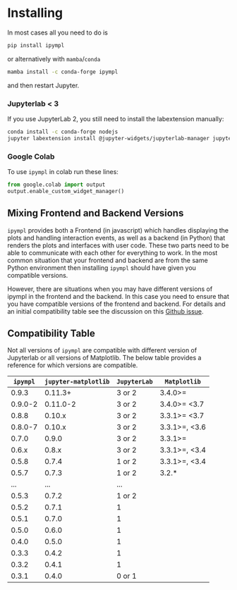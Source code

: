 # Installing

In most cases all you need to do is
```bash
pip install ipympl
```
or alternatively with `mamba`/`conda`

```bash
mamba install -c conda-forge ipympl
```

and then restart Jupyter.


### Jupyterlab < 3
If you use JupyterLab 2, you still need to install the labextension manually:

```bash
conda install -c conda-forge nodejs
jupyter labextension install @jupyter-widgets/jupyterlab-manager jupyter-matplotlib
```


<!--
## Sagemath CoCalc
TODO
-->

### Google Colab

To use `ipympl` in colab run these lines:

```python
from google.colab import output
output.enable_custom_widget_manager()
```

## Mixing Frontend and Backend Versions

`ipympl` provides both a Frontend (in javascript) which handles displaying the plots and handling interaction events, as well as a backend (in Python) that renders the plots and interfaces with user code. These two parts need to be able to communicate with each other for everything to work. In the most common situation that your frontend and backend are from the same Python environment then installing `ipympl` should have given you compatible versions.

However, there are situations when you may have different versions of ipympl in the frontend and the backend. In this case you need to ensure that you have compatible versions of the frontend and backend. For details and an initial compatibility table see the discussion on this [Github issue](https://github.com/matplotlib/ipympl/issues/416).


## Compatibility Table

Not all versions of `ipympl` are compatible with different version of Jupyterlab or all versions of Matplotlib. The below table provides a reference for which versions are compatible.

| `ipympl` | `jupyter-matplotlib` | `JupyterLab` | `Matplotlib` |
|----------|----------------------|--------------|--------------|
| 0.9.3    | 0.11.3+              | 3 or 2       | 3.4.0>=      |
| 0.9.0-2  | 0.11.0-2             | 3 or 2       | 3.4.0>=  <3.7|
| 0.8.8    | 0.10.x               | 3 or 2       | 3.3.1>=  <3.7|
| 0.8.0-7  | 0.10.x               | 3 or 2       | 3.3.1>=, <3.6|
| 0.7.0    | 0.9.0                | 3 or 2       | 3.3.1>=      |
| 0.6.x    | 0.8.x                | 3 or 2       | 3.3.1>=, <3.4|
| 0.5.8    | 0.7.4                | 1 or 2       | 3.3.1>=, <3.4|
| 0.5.7    | 0.7.3                | 1 or 2       | 3.2.*        |
| ...      | ...                  | ...          |              |
| 0.5.3    | 0.7.2                | 1 or 2       |              |
| 0.5.2    | 0.7.1                | 1            |              |
| 0.5.1    | 0.7.0                | 1            |              |
| 0.5.0    | 0.6.0                | 1            |              |
| 0.4.0    | 0.5.0                | 1            |              |
| 0.3.3    | 0.4.2                | 1            |              |
| 0.3.2    | 0.4.1                | 1            |              |
| 0.3.1    | 0.4.0                | 0 or 1       |              |
